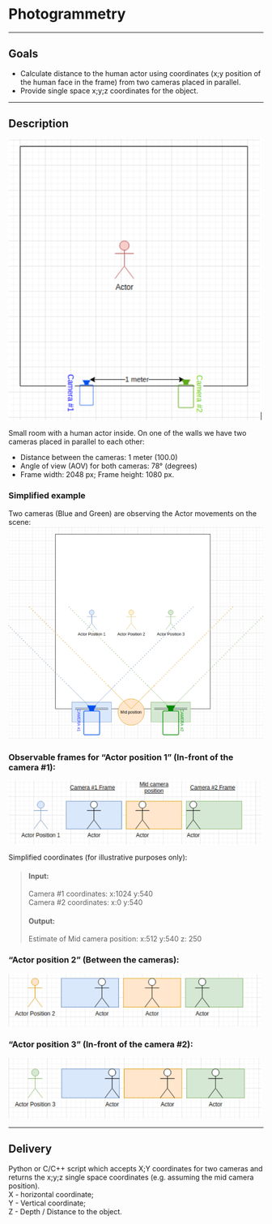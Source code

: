 # Photogrammetry  
  
***
## Goals  
  
- Calculate distance to the human actor using coordinates (x;y position of the human face in the frame) from two cameras placed in parallel.  
- Provide single space x;y;z coordinates for the object.  
  
***
## Description   
<img src='./images/1.png' alt='room top view' width='500'>  
  
Small room with a human actor inside. On one of the walls we have two cameras placed in parallel to each other:  
  
- Distance between the cameras: 1 meter (100.0)  
- Angle of view (AOV) for both cameras: 78° (degrees)  
- Frame width: 2048 px; Frame height: 1080 px.   
  
### Simplified example  
Two cameras (Blue and Green) are observing the Actor movements on the scene:  
<img src='./images/2.png' alt='room top view' width='750'>  
  
### Observable frames for “Actor position 1” (In-front of the camera #1):  
<img src='./images/3.png' alt='room top view' width='500'>  
  
Simplified coordinates (for illustrative purposes only):  
> #### Input:  
> Camera #1 coordinates: x:1024 y:540  
> Camera #2 coordinates: x:0 y:540  
> #### Output:  
> Estimate of Mid camera position: x:512 y:540 z: 250  
  
### “Actor position 2” (Between the cameras):  
<img src='./images/4.png' alt='room top view' width='500'>  
  
### “Actor position 3” (In-front of the camera #2):  
<img src='./images/5.png' alt='room top view' width='500'>  
  
***
## Delivery  
  
Python or C/C++ script which accepts X;Y coordinates for two cameras and returns the x;y;z single space coordinates (e.g. assuming the mid camera position).  
X - horizontal coordinate;  
Y - Vertical coordinate;  
Z - Depth / Distance to the object.
